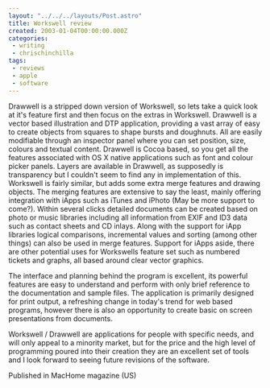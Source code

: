 ```yaml
---
layout: "../../../layouts/Post.astro"
title: Workswell review
created: 2003-01-04T00:00:00.000Z
categories:
 - writing
 - chrischinchilla
tags:
 - reviews
 - apple
 - software
---
```


Drawwell is a stripped down version of Workswell, so lets take a quick look at it's feature first and then focus on the extras in Workswell. Drawwell is a vector based illustration and DTP application, providing a vast array of easy to create objects from squares to shape bursts and doughnuts. All are easily modifiable through an inspector panel where you can set position, size, colours and textual content. Drawwell is Cocoa based, so you get all the features associated with OS X native applications such as font and colour picker panels. Layers are available in Drawwell, as supposedly is transparency but I couldn't seem to find any in implementation of this. Workswell is fairly similar, but adds some extra merge features and drawing objects. The merging features are extensive to say the least, mainly offering integration with iApps such as iTunes and iPhoto (May be more support to come?). Within several clicks detailed documents can be created based on photo or music libraries including all information from EXIF and ID3 data such as contact sheets and CD inlays. Along with the support for iApp libraries logical comparisons, incremental values and sorting (among other things) can also be used in merge features. Support for iApps aside, there are other potential uses for Workswells feature set such as numbered tickets and graphs, all based around clear vector graphics.

The interface and planning behind the program is excellent, its powerful features are easy to understand and perform with only brief reference to the documentation and sample files. The application is primarily designed for print output, a refreshing change in today's trend for web based programs, however there is also an opportunity to create basic on screen presentations from documents.

Workswell / Drawwell are applications for people with specific needs, and will only appeal to a minority market, but for the price and the high level of programming poured into their creation they are an excellent set of tools and I look forward to seeing future revisions of the software.

Published in MacHome magazine (US)

